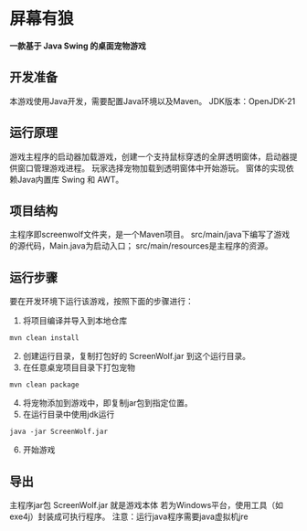 # 屏幕有狼
**一款基于 Java Swing 的桌面宠物游戏**


## 开发准备
本游戏使用Java开发，需要配置Java环境以及Maven。
JDK版本：OpenJDK-21


## 运行原理
游戏主程序的启动器加载游戏，创建一个支持鼠标穿透的全屏透明窗体，启动器提供窗口管理游戏进程。
玩家选择宠物加载到透明窗体中开始游玩。
窗体的实现依赖Java内置库 Swing 和 AWT。


## 项目结构
主程序即screenwolf文件夹，是一个Maven项目。
src/main/java下编写了游戏的源代码，Main.java为启动入口；
src/main/resources是主程序的资源。


## 运行步骤
要在开发环境下运行该游戏，按照下面的步骤进行：
1. 将项目编译并导入到本地仓库
```
mvn clean install
```
2. 创建运行目录，复制打包好的 ScreenWolf.jar 到这个运行目录。
3. 在任意桌宠项目目录下打包宠物
```
mvn clean package
```
4. 将宠物添加到游戏中，即复制jar包到指定位置。
5. 在运行目录中使用jdk运行
```
java -jar ScreenWolf.jar
```
6. 开始游戏


## 导出
主程序jar包 ScreenWolf.jar 就是游戏本体
若为Windows平台，使用工具（如exe4j）封装成可执行程序。
注意：运行java程序需要java虚拟机jre
